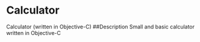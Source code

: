# Calculator
Calculator (written in Objective-C)
##Description
Small and basic calculator written in Objective-C
